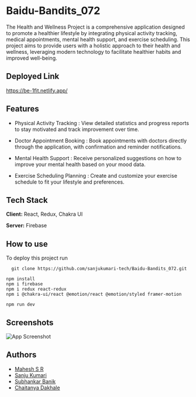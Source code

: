 
# Baidu-Bandits_072

The Health and Wellness Project is a comprehensive application designed to promote a healthier lifestyle by integrating physical activity tracking, medical appointments, mental health support, and exercise scheduling. This project aims to provide users with a holistic approach to their health and wellness, leveraging modern technology to facilitate healthier habits and improved well-being.




## Deployed Link

https://be-1fit.netlify.app/


## Features

- Physical Activity Tracking : View detailed statistics and progress reports to stay motivated and track improvement over time.

- Doctor Appointment Booking : Book appointments with doctors directly through the application, with confirmation and reminder notifications.

- Mental Health Support : Receive personalized suggestions on how to improve your mental health based on your mood data.

- Exercise Scheduling Planning : Create and customize your exercise schedule to fit your lifestyle and preferences.


## Tech Stack

**Client:** React, Redux, Chakra UI

**Server:** Firebase


## How to use

To deploy this project run

```
  git clone https://github.com/sanjukumari-tech/Baidu-Bandits_072.git
```

````
npm install
npm i firebase
npm i redux react-redux
npm i @chakra-ui/react @emotion/react @emotion/styled framer-motion

npm run dev
````
## Screenshots

![App Screenshot](https://via.placeholder.com/468x300?text=App+Screenshot+Here)


## Authors

- [Mahesh S R](https://github.com/mahesh06111999)
- [Sanju Kumari](https://github.com/sanjukumari-tech)
- [Subhankar Banik](https://github.com/subhankarbanik)
- [Chaitanya Dakhale](https://github.com/Chaitanya-05)

